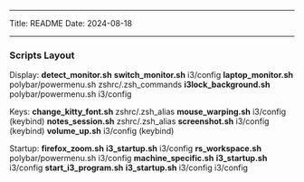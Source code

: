 ***
Title: README
Date: 2024-08-18
***
### Scripts Layout

Display:
    **detect_monitor.sh**
        **switch_monitor.sh**
            i3/config
        **laptop_monitor.sh**
            polybar/powermenu.sh
        zshrc/.zsh_commands
    **i3lock_background.sh**
        polybar/powermenu.sh
            i3/config

Keys:
    **change_kitty_font.sh**
        zshrc/.zsh_alias
    **mouse_warping.sh**
        i3/config (keybind)
    **notes_session.sh**
        zshrc/.zsh_alias
    **screenshot.sh**
        i3/config (keybind)
    **volume_up.sh**
        i3/config (keybind)

Startup:
    **firefox_zoom.sh**
        **i3_startup.sh**
            i3/config
    **rs_workspace.sh**
        polybar/powermenu.sh
            i3/config
    **machine_specific.sh**
        **i3_startup.sh**
            i3/config
    **start_i3_program.sh**
        **i3_startup.sh**
            i3/config
        i3/config
